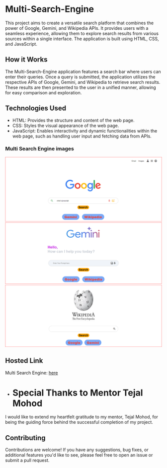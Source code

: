 # Multi-Search-Engine

This project aims to create a versatile search platform that combines the power of Google, Gemini, and Wikipedia APIs. It provides users with a seamless experience, allowing them to explore search results from various sources within a single interface. The application is built using HTML, CSS, and JavaScript.

## How it Works

The Multi-Search-Engine application features a search bar where users can enter their queries. Once a query is submitted, the application utilizes the respective APIs of Google, Gemini, and Wikipedia to retrieve search results. These results are then presented to the user in a unified manner, allowing for easy comparison and exploration.

## Technologies Used

* HTML: Provides the structure and content of the web page.
* CSS: Styles the visual appearance of the web page.
* JavaScript: Enables interactivity and dynamic functionalities within the web page, such as handling user input and fetching data from APIs.

### Multi Search Engine images
![Alt text](<Capture1.PNG>) ![Alt text](<Capture2.PNG>) ![Alt text](<Capture3.PNG>)


## Hosted Link

Multi Search Engine:  [here](https://yashkapoor321.github.io/Multi-Search-Engine/)

- # Special Thanks to Mentor Tejal Mohod

I would like to extend my heartfelt gratitude to my mentor, Tejal Mohod, for being the guiding force behind the successful completion of my project.


## Contributing

Contributions are welcome! If you have any suggestions, bug fixes, or additional features you'd like to see, please feel free to open an issue or submit a pull request.
